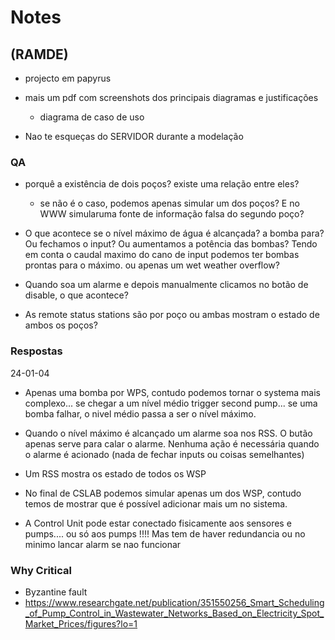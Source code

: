 # Notes

## (RAMDE)

- projecto em papyrus
- mais um pdf com screenshots dos principais diagramas e justificações
    - diagrama de caso de uso

- Nao te esqueças do SERVIDOR durante a modelação

### QA

- porquê a existência de dois poços? existe uma relação entre eles?
    - se não é o caso, podemos apenas simular um dos poços? E no WWW simularuma fonte de informação falsa do segundo poço?

- O que acontece se o nível máximo de água é alcançada? a bomba para? Ou fechamos o input? Ou aumentamos a potência das bombas? Tendo em conta o caudal maximo do cano de input podemos ter bombas prontas para o máximo. 
ou apenas um wet weather overflow?

- Quando soa um alarme e depois manualmente clicamos no botão de disable, o que acontece?

- As remote status stations são por poço ou ambas mostram o estado de ambos os poços?

### Respostas

24-01-04

- Apenas uma bomba por WPS, contudo podemos tornar o systema mais complexo... se chegar a um nível médio trigger second pump... se uma bomba falhar, o nivel médio passa a ser o nível máximo.

- Quando o nível máximo é alcançado um alarme soa nos RSS. O butão apenas serve para calar o alarme. Nenhuma ação é necessária quando o alarme é acionado (nada de fechar inputs ou coisas semelhantes)

- Um RSS mostra os estado de todos os WSP

- No final de CSLAB podemos simular apenas um dos WSP, contudo temos de mostrar que é possível adicionar mais um no sistema.

- A Control Unit pode estar conectado fisicamente aos sensores e pumps.... ou só aos pumps !!!! Mas tem de haver redundancia ou no minimo lancar alarm se nao funcionar

### Why Critical

- Byzantine fault
- https://www.researchgate.net/publication/351550256_Smart_Scheduling_of_Pump_Control_in_Wastewater_Networks_Based_on_Electricity_Spot_Market_Prices/figures?lo=1

